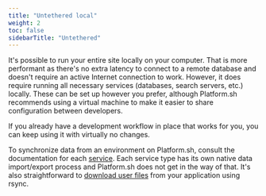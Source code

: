 ```yaml
---
title: "Untethered local"
weight: 2
toc: false
sidebarTitle: "Untethered"
---
```


It's possible to run your entire site locally on your computer.  That is more performant as there's no extra latency to connect to a remote database and doesn't require an active Internet connection to work.  However, it does require running all necessary services (databases, search servers, etc.) locally.  These can be set up however you prefer, although Platform.sh recommends using a virtual machine to make it easier to share configuration between developers.

If you already have a development workflow in place that works for you, you can keep using it with virtually no changes.

To synchronize data from an environment on Platform.sh, consult the documentation for each [service](/configuration/services).  Each service type has its own native data import/export process and Platform.sh does not get in the way of that.  It's also straightforward to [download user files](/tutorials/exporting#downloading-files) from your application using rsync.
